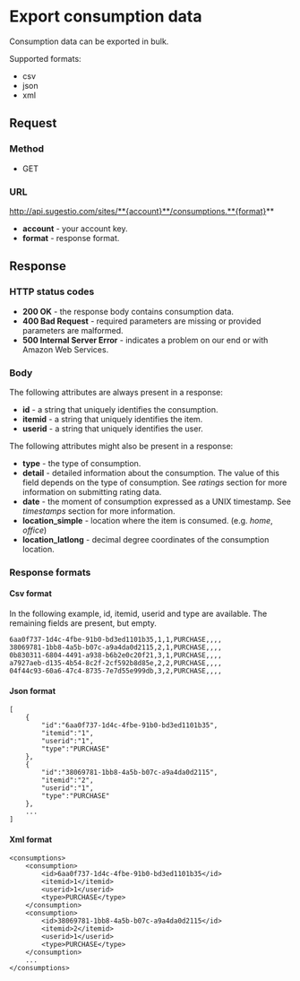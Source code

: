 # Export consumption data
Consumption data can be exported in bulk.

Supported formats:

* csv
* json
* xml

## Request

### Method

* GET

### URL

http://api.sugestio.com/sites/**{account}**/consumptions.**{format}**

* **account** - your account key.
* **format** - response format.

## Response

### HTTP status codes

* **200 OK** - the response body contains consumption data.
* **400 Bad Request** - required parameters are missing or provided parameters are malformed.
* **500 Internal Server Error** - indicates a problem on our end or with Amazon Web Services.

### Body

The following attributes are always present in a response:

* **id** - a string that uniquely identifies the consumption.
* **itemid** - a string that uniquely identifies the item.
* **userid** - a string that uniquely identifies the user.

The following attributes might also be present in a response:

* **type** - the type of consumption.
* **detail** - detailed information about the consumption. The value of this field depends on the type of consumption. See *ratings* section for more information on submitting rating data.
* **date** - the moment of consumption expressed as a UNIX timestamp. See *timestamps* section for more information.
* **location_simple** - location where the item is consumed. (e.g. *home*, *office*)
* **location_latlong** - decimal degree coordinates of the consumption location.

### Response formats

#### Csv format

In the following example, id, itemid, userid and type are available. The remaining fields are present, but empty.

	6aa0f737-1d4c-4fbe-91b0-bd3ed1101b35,1,1,PURCHASE,,,,
	38069781-1bb8-4a5b-b07c-a9a4da0d2115,2,1,PURCHASE,,,,
	0b830311-6804-4491-a938-b6b2e0c20f21,3,1,PURCHASE,,,,
	a7927aeb-d135-4b54-8c2f-2cf592b8d85e,2,2,PURCHASE,,,,
	04f44c93-60a6-47c4-8735-7e7d55e999db,3,2,PURCHASE,,,,

#### Json format

	[
		{
			"id":"6aa0f737-1d4c-4fbe-91b0-bd3ed1101b35",
			"itemid":"1",
			"userid":"1",
			"type":"PURCHASE"
		},
		{
			"id":"38069781-1bb8-4a5b-b07c-a9a4da0d2115",
			"itemid":"2",
			"userid":"1",
			"type":"PURCHASE"					
		},
		...
	]
	
#### Xml format

	<consumptions>
		<consumption>
			<id>6aa0f737-1d4c-4fbe-91b0-bd3ed1101b35</id>
			<itemid>1</itemid>
			<userid>1</userid>
			<type>PURCHASE</type>
		</consumption>
		<consumption>
			<id>38069781-1bb8-4a5b-b07c-a9a4da0d2115</id>
			<itemid>2</itemid>
			<userid>1</userid>
			<type>PURCHASE</type>
		</consumption>
		...
	</consumptions>
